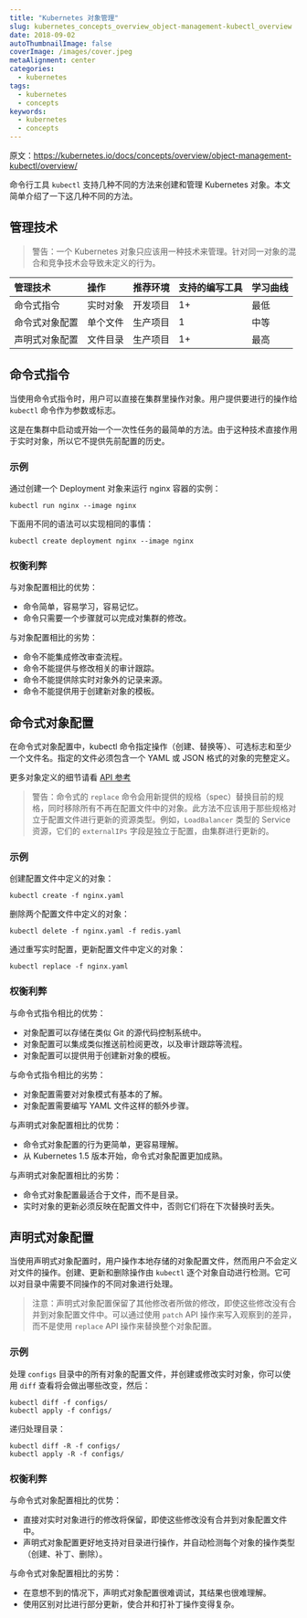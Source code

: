 ```yaml
---
title: "Kubernetes 对象管理"
slug: kubernetes_concepts_overview_object-management-kubectl_overview
date: 2018-09-02
autoThumbnailImage: false
coverImage: /images/cover.jpeg
metaAlignment: center
categories:
  - kubernetes
tags:
  - kubernetes
  - concepts
keywords:
  - kubernetes
  - concepts
---
```


原文：https://kubernetes.io/docs/concepts/overview/object-management-kubectl/overview/

命令行工具 `kubectl` 支持几种不同的方法来创建和管理 Kubernetes 对象。本文简单介绍了一下这几种不同的方法。

<!--more-->

## 管理技术

> 警告：一个 Kubernetes 对象只应该用一种技术来管理。针对同一对象的混合和竞争技术会导致未定义的行为。

| 管理技术       | 操作     | 推荐环境 | 支持的编写工具 | 学习曲线 |
| :------------- | :------- | :------- | :------------- | :------- |
| 命令式指令     | 实时对象 | 开发项目 | 1+             | 最低     |
| 命令式对象配置 | 单个文件 | 生产项目 | 1              | 中等     |
| 声明式对象配置 | 文件目录 | 生产项目 | 1+             | 最高     |

## 命令式指令

当使用命令式指令时，用户可以直接在集群里操作对象。用户提供要进行的操作给 `kubectl` 命令作为参数或标志。

这是在集群中启动或开始一个一次性任务的最简单的方法。由于这种技术直接作用于实时对象，所以它不提供先前配置的历史。

### 示例

通过创建一个 Deployment 对象来运行 nginx 容器的实例：

```shell
kubectl run nginx --image nginx
```

下面用不同的语法可以实现相同的事情：

```shell
kubectl create deployment nginx --image nginx
```

### 权衡利弊

与对象配置相比的优势：

- 命令简单，容易学习，容易记忆。
- 命令只需要一个步骤就可以完成对集群的修改。

与对象配置相比的劣势：

- 命令不能集成修改审查流程。
- 命令不能提供与修改相关的审计跟踪。
- 命令不能提供除实时对象外的记录来源。
- 命令不能提供用于创建新对象的模板。

## 命令式对象配置

在命令式对象配置中，kubectl 命令指定操作（创建、替换等）、可选标志和至少一个文件名。指定的文件必须包含一个 YAML 或 JSON 格式的对象的完整定义。

更多对象定义的细节请看 [API 参考](https://kubernetes.io/docs/reference/generated/kubernetes-api/v1.11/)

> 警告：命令式的 `replace` 命令会用新提供的规格（spec）替换目前的规格，同时移除所有不再在配置文件中的对象。此方法不应该用于那些规格对立于配置文件进行更新的资源类型。例如，`LoadBalancer` 类型的 Service 资源，它们的 `externalIPs` 字段是独立于配置，由集群进行更新的。

### 示例

创建配置文件中定义的对象：

```shell
kubectl create -f nginx.yaml
```

删除两个配置文件中定义的对象：

```shell
kubectl delete -f nginx.yaml -f redis.yaml
```

通过重写实时配置，更新配置文件中定义的对象：

```shell
kubectl replace -f nginx.yaml
```

### 权衡利弊

与命令式指令相比的优势：

- 对象配置可以存储在类似 Git 的源代码控制系统中。
- 对象配置可以集成类似推送前检阅更改，以及审计跟踪等流程。
- 对象配置可以提供用于创建新对象的模板。

与命令式指令相比的劣势：

- 对象配置需要对对象模式有基本的了解。
- 对象配置需要编写 YAML 文件这样的额外步骤。

与声明式对象配置相比的优势：

- 命令式对象配置的行为更简单，更容易理解。
- 从 Kubernetes 1.5 版本开始，命令式对象配置更加成熟。

与声明式对象配置相比的劣势：

- 命令式对象配置最适合于文件，而不是目录。
- 实时对象的更新必须反映在配置文件中，否则它们将在下次替换时丢失。

## 声明式对象配置

当使用声明式对象配置时，用户操作本地存储的对象配置文件，然而用户不会定义对文件的操作。创建、更新和删除操作由 `kubectl` 逐个对象自动进行检测。它可以对目录中需要不同操作的不同对象进行处理。

> 注意：声明式对象配置保留了其他修改者所做的修改，即使这些修改没有合并到对象配置文件中。可以通过使用 `patch` API 操作来写入观察到的差异，而不是使用 `replace` API 操作来替换整个对象配置。

### 示例

处理 `configs` 目录中的所有对象的配置文件，并创建或修改实时对象，你可以使用 `diff` 查看将会做出哪些改变，然后：

```shell
kubectl diff -f configs/
kubectl apply -f configs/
```

递归处理目录：

```shell
kubectl diff -R -f configs/
kubectl apply -R -f configs/
```

### 权衡利弊

与命令式对象配置相比的优势：

- 直接对实时对象进行的修改将保留，即使这些修改没有合并到对象配置文件中。
- 声明式对象配置更好地支持对目录进行操作，并自动检测每个对象的操作类型（创建、补丁、删除）。

与命令式对象配置相比的劣势：

- 在意想不到的情况下，声明式对象配置很难调试，其结果也很难理解。
- 使用区别对比进行部分更新，使合并和打补丁操作变得复杂。

